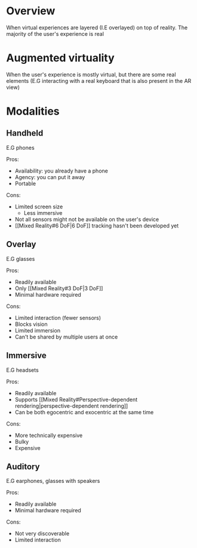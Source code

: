 # Overview
When virtual experiences are layered (I.E overlayed) on top of reality. The majority of the user's experience is real

# Augmented virtuality
When the user's experience is mostly virtual, but there are some real elements (E.G interacting with a real keyboard that is also present in the AR view)

# Modalities
## Handheld
E.G phones

Pros:
- Availability: you already have a phone
- Agency: you can put it away
- Portable

Cons:
- Limited screen size
	- Less immersive
- Not all sensors might not be available on the user's device
- [[Mixed Reality#6 DoF|6 DoF]] tracking hasn't been developed yet

## Overlay
E.G glasses

Pros:
- Readily available
- Only [[Mixed Reality#3 DoF|3 DoF]]
- Minimal hardware required

Cons:
- Limited interaction (fewer sensors)
- Blocks vision
- Limited immersion
- Can't be shared by multiple users at once

## Immersive
E.G headsets

Pros:
- Readily available
- Supports [[Mixed Reality#Perspective-dependent rendering|perspective-dependent rendering]]
- Can be both egocentric and exocentric at the same time

Cons:
- More technically expensive
- Bulky
- Expensive

## Auditory
E.G earphones, glasses with speakers

Pros:
- Readily available
- Minimal hardware required

Cons:
- Not very discoverable
- Limited interaction